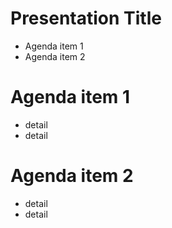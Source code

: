 # Presentation Title

- Agenda item 1
- Agenda item 2

# Agenda item 1

- detail
- detail

# Agenda item 2

- detail
- detail
